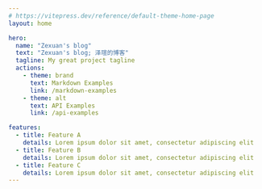 ```yaml
---
# https://vitepress.dev/reference/default-theme-home-page
layout: home

hero:
  name: "Zexuan's blog"
  text: "Zexuan's blog; 泽瑄的博客"
  tagline: My great project tagline
  actions:
    - theme: brand
      text: Markdown Examples
      link: /markdown-examples
    - theme: alt
      text: API Examples
      link: /api-examples

features:
  - title: Feature A
    details: Lorem ipsum dolor sit amet, consectetur adipiscing elit
  - title: Feature B
    details: Lorem ipsum dolor sit amet, consectetur adipiscing elit
  - title: Feature C
    details: Lorem ipsum dolor sit amet, consectetur adipiscing elit
---
```



